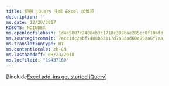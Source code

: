 ```yaml
---
title: 使用 jQuery 生成 Excel 加载项
description: ''
ms.date: 12/29/2017
ROBOTS: NOINDEX
ms.openlocfilehash: 1d4e5807c2406eb3c1710c398bae285cc0f10afb
ms.sourcegitcommit: 7ecc1dc24bf7488b53117d7a83ad60e952a6f7aa
ms.translationtype: HT
ms.contentlocale: zh-CN
ms.lasthandoff: 08/23/2018
ms.locfileid: "19437169"
---
```

[!include[Excel add-ins get started jQuery](../includes/file-get-started-excel-jquery.md)]
